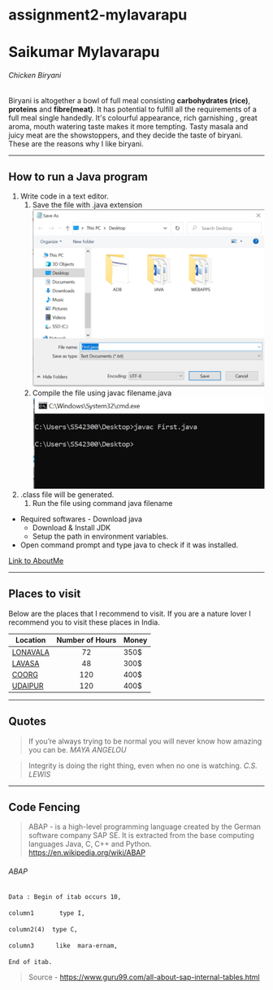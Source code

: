 # assignment2-mylavarapu
# Saikumar Mylavarapu

###### Chicken Biryani ######

Biryani is altogether a bowl of full meal consisting **carbohydrates (rice)**, **proteins** and **fibre(meat)**. It has potential to fulfill all the requirements of a full meal single handedly. It's colourful appearance, rich garnishing , great aroma, mouth watering taste makes it more tempting. Tasty masala and juicy meat are the showstoppers, and they decide the taste of biryani. These are the reasons why I like biryani.

---

## How to run a Java program ##

1. Write code in a text editor.
    1. Save the file with .java extension ![See here](/images/saving.PNG)
    2. Compile the file using javac filename.java ![See here](/images/compile.PNG)
2. .class file will be generated.
    1. Run the file using command java filename
* Required softwares  - Download java
    * Download & Install JDK
    * Setup the path in environment variables.
* Open command prompt and type java to check if it was installed.

[Link to AboutMe](/AboutMe.md)
    
---

## Places to visit 

Below are the places that I recommend to visit. If you are a nature lover I recommend you to visit these places in India.

| Location | Number of Hours | Money |
| -------- | :-------------: | ----- |
| [LONAVALA](/images/Lonavala.jpg) | 72              | 350$  |
| [LAVASA](/images/lavasa.jpg)   | 48              | 300$  |
| [COORG](/images/coorg.jpg)    | 120             | 400$  |
| [UDAIPUR](/images/udaipur.jpg)  | 120             | 400$  |

---

## Quotes 

> If you’re always trying to be normal you will never know how amazing you can be.             *MAYA ANGELOU*

> Integrity is doing the right thing, even when no one is watching.
                    *C.S. LEWIS*

---

## Code Fencing

> ABAP -  is a high-level programming language created by the German software company SAP SE. It is extracted from the base computing languages Java, C, C++ and Python. <https://en.wikipedia.org/wiki/ABAP>


###### ABAP 
```
Data : Begin of itab occurs 10,

column1       type I,

column2(4)  type C,

column3      like  mara-ernam,

End of itab.

```
> Source - <https://www.guru99.com/all-about-sap-internal-tables.html>



